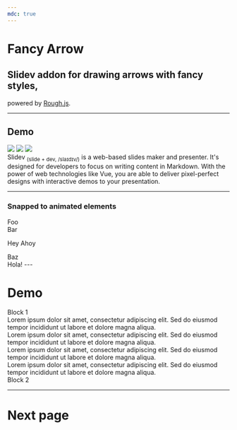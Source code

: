 ```yaml
---
mdc: true
---
```


# Fancy Arrow

## Slidev addon for drawing arrows with <span v-mark.orange="0" id="fancy-styles">fancy styles</span>,

<span forward:delay-500 id="rough-js">powered by [Rough.js](https://roughjs.com).</span>

<FancyArrow id1="rough-js" pos1="bottomright" id2="fancy-styles" pos2="bottom" color="orange" width="3" arc="-0.3" seed="1" roughness="2" />

---

## Demo

<img v-click="1" src="https://sli.dev/logo.svg" w-20 id="slidev-logo" absolute top-25 left-25 v-motion :initial="{x: -80, y: -80}" :enter="{x: 0, y: 0}" />
<img v-click="1" src="https://upload.wikimedia.org/wikipedia/commons/thumb/4/41/1280px_Markdown_with_White_Background.png/640px-1280px_Markdown_with_White_Background.png" w-30 id="markdown-mark" absolute top-30 right-30 v-motion :initial="{x: +80, y: -80}" :enter="{x: 0, y: 0}"/>
<img v-click="1" src="https://upload.wikimedia.org/wikipedia/commons/thumb/9/95/Vue.js_Logo_2.svg/512px-Vue.js_Logo_2.svg.png" w-20 id="vue-mark" absolute bottom-20 right-80 v-motion :initial="{x: +30, y: +80}" :enter="{x: 0, y: 0}"/>

<FancyArrow v-click="1" id1="slidev-logo" pos1="bottom" id2="slidev-text" pos2="bottomleft" color="teal" width="2" arc="-0.3" seed="1" roughness="2" />
<FancyArrow v-click="1" id1="markdown-mark" pos1="bottom" id2="markdown-text" pos2="bottomright" color="gray" width="2" arc="0.3" seed="1" roughness="2" />
<FancyArrow v-click="1" id1="vue-mark" pos1="left" id2="vue-text" pos2="bottom" color="green" width="2" arc="0.3" seed="1" roughness="2" />

<div w="2/3" m-auto mt-40>
    <span id="slidev-text" v-mark.teal="1">Slidev</span> <sub top--1>(slide + dev, /slaɪdɪv/)</sub> is a web-based slides maker and presenter. It's designed for developers to focus on writing content in <span id="markdown-text" v-mark.gray="1">Markdown</span>. With the power of web technologies like <span id="vue-text" v-mark.green="1">Vue</span>, you are able to deliver pixel-perfect designs with interactive demos to your presentation.
</div>


---

### Snapped to animated elements

<div v-click p-8>
    <span id="foo">Foo</span>
</div>

<div :class="$clicks === 0 ? 'translate-y--16' : ''" p-8>
    <span id="bar">Bar</span>
</div>

<FancyArrow v-click="1" forward:delay-100 id1="foo" pos1="bottomleft" id2="bar" pos2="topleft" color="red" width="2" arc="-0.3" seed="1" roughness="2" >Hey</FancyArrow>
<FancyArrow v-click="1" forward:delay-100 id2="foo" pos2="bottomright" id1="bar" pos1="topright" color="red" width="2" arc="-0.3" seed="1" roughness="2" >
    <span text-red>Ahoy</span>
</FancyArrow>

<div v-click p-8 :class="$clicks === 0 ? 'translate-y--32' : $clicks === 1 ? 'translate-y--16' : ''">
    <span id="baz">Baz</span>
</div>

<FancyArrow v-click="2" forward:delay-100 id1="bar" pos1="bottomleft" id2="baz" pos2="topleft" color="green" width="2" arc="0.3" seed="1" roughness="2" >
    <span text-green v-mark.green="2">Hola!</span>
</FancyArrow>
---

# Demo

<div id="block1">Block 1</div>

<div v-click>
    Lorem ipsum dolor sit amet, consectetur adipiscing elit. Sed do eiusmod tempor incididunt ut labore et dolore magna aliqua.
    <br />
    Lorem ipsum dolor sit amet, consectetur adipiscing elit. Sed do eiusmod tempor incididunt ut labore et dolore magna aliqua.
    <br />
    Lorem ipsum dolor sit amet, consectetur adipiscing elit. Sed do eiusmod tempor incididunt ut labore et dolore magna aliqua.
    <br />
    Lorem ipsum dolor sit amet, consectetur adipiscing elit. Sed do eiusmod tempor incididunt ut labore et dolore magna aliqua.
    <br />
</div>

<div id="block2" :class="$clicks === 0 ? 'translate-y--32' : ''">Block 2</div>

<FancyArrow x1="10" y1="20" x2="100" y2="200" color="green" width="3"  />

<FancyArrow id1="block1" pos1="bottomleft" id2="block2" pos2="topleft" color="red" width="3" />

<FancyArrow id1="block1" pos1="bottom" id2="block2" pos2="top" color="red" width="3" twoWay />

<FancyArrow id1="block1" pos1="bottomright" id2="block2" pos2="topright" color="red" width="3" twoWay arc="0.5" arrowHeadType="polygon" arrowHeadSize="30" />

---

# Next page
